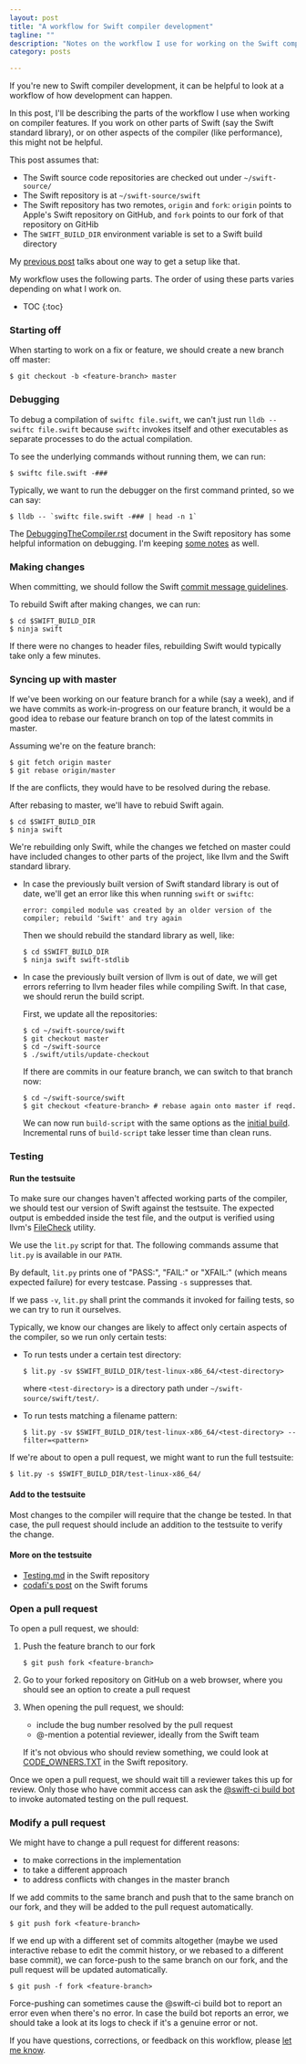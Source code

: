 ```yaml
---
layout: post
title: "A workflow for Swift compiler development"
tagline: ""
description: "Notes on the workflow I use for working on the Swift compiler"
category: posts

---
```


If you're new to Swift compiler development, it can be helpful to look
at a workflow of how development can happen.

In this post, I'll be describing the parts of the workflow I use when
working on compiler features. If you work on other parts of Swift (say
the Swift standard library), or on other aspects of the compiler (like
performance), this might not be helpful.

This post assumes that:
  - The Swift source code repositories are checked out under
    `~/swift-source/`
  - The Swift repository is at `~/swift-source/swift`
  - The Swift repository has two remotes, `origin` and `fork`: `origin`
    points to Apple's Swift repository on GitHub, and `fork` points to
    our fork of that repository on GitHib
  - The `SWIFT_BUILD_DIR` environment variable is set to a Swift build
    directory

My [previous post] talks about one way to get a setup like that.

[previous post]: /posts/2020/swift-compiler-dev-on-remote-linux-machine/

My workflow uses the following parts. The order of using these parts
varies depending on what I work on.

* TOC
{:toc}

### Starting off

When starting to work on a fix or feature, we should create a new branch
off master:

    $ git checkout -b <feature-branch> master

### Debugging

To debug a compilation of `swiftc file.swift`, we can't just run `lldb
-- swiftc file.swift` because `swiftc` invokes itself and other
executables as separate processes to do the actual compilation.

To see the underlying commands without running them, we can run:

    $ swiftc file.swift -###

Typically, we want to run the debugger on the first command printed, so
we can say:

    $ lldb -- `swiftc file.swift -### | head -n 1`

The [DebuggingTheCompiler.rst] document in the Swift repository has some
helpful information on debugging. I'm keeping [some notes][roop debug
notes] as well.

[DebuggingTheCompiler.rst]: https://github.com/apple/swift/blob/master/docs/DebuggingTheCompiler.rst
[roop debug notes]: https://gist.github.com/roop/94308a77aed665ed666d0d2472d3eec5

### Making changes

When committing, we should follow the Swift [commit message guidelines].

[commit message guidelines]: https://swift.org/contributing/#commit-messages

To rebuild Swift after making changes, we can run:

    $ cd $SWIFT_BUILD_DIR
    $ ninja swift

If there were no changes to header files, rebuilding Swift would
typically take only a few minutes.

### Syncing up with master

If we've been working on our feature branch for a while (say a
week), and if we have commits as work-in-progress on our feature
branch, it would be a good idea to rebase our feature branch on top
of the latest commits in master.

Assuming we're on the feature branch:

    $ git fetch origin master
    $ git rebase origin/master

If the are conflicts, they would have to be resolved during the
rebase.

After rebasing to master, we'll have to rebuid Swift again.

    $ cd $SWIFT_BUILD_DIR
    $ ninja swift

We're rebuilding only Swift, while the changes we fetched on master
could have included changes to other parts of the project, like llvm
and the Swift standard library.

  - In case the previously built version of Swift standard library
    is out of date, we'll get an error like this when running
    `swift` or `swiftc`:

    ~~~
    error: compiled module was created by an older version of the compiler; rebuild 'Swift' and try again
    ~~~

    Then we should rebuild the standard library as well, like:

        $ cd $SWIFT_BUILD_DIR
        $ ninja swift swift-stdlib

  - In case the previously built version of llvm is out of date, we
    will get errors referring to llvm header files while compiling
    Swift. In that case, we should rerun the build script.

    First, we update all the repositories:

    ~~~
    $ cd ~/swift-source/swift
    $ git checkout master
    $ cd ~/swift-source
    $ ./swift/utils/update-checkout
    ~~~
    
    If there are commits in our feature branch, we can switch to
    that branch now:

    ~~~
    $ cd ~/swift-source/swift
    $ git checkout <feature-branch> # rebase again onto master if reqd.
    ~~~

    We can now run `build-script` with the same options as the [initial
    build]. Incremental runs of `build-script` take lesser time than clean
    runs.

[initial build]: /posts/2020/swift-compiler-dev-on-remote-linux-machine/#build-it

### Testing

#### Run the testsuite

To make sure our changes haven't affected working parts of the compiler,
we should test our version of Swift against the testsuite. The expected
output is embedded inside the test file, and the output is verified
using llvm's [FileCheck] utility.

[FileCheck]: https://www.llvm.org/docs/CommandGuide/FileCheck.html

We use the `lit.py` script for that. The following commands assume that
`lit.py` is available in our `PATH`.

By default, `lit.py` prints one of "PASS:", "FAIL:" or "XFAIL:" (which
means expected failure) for every testcase. Passing `-s` suppresses
that.

If we pass `-v`, `lit.py` shall print the commands it invoked for
failing tests, so we can try to run it ourselves. 

Typically, we know our changes are likely to affect only certain aspects
of the compiler, so we run only certain tests:

  - To run tests under a certain test directory:

    ~~~
    $ lit.py -sv $SWIFT_BUILD_DIR/test-linux-x86_64/<test-directory>
    ~~~

    where `<test-directory>` is a directory path under
    `~/swift-source/swift/test/`.

  - To run tests matching a filename pattern:

    ~~~
    $ lit.py -sv $SWIFT_BUILD_DIR/test-linux-x86_64/<test-directory> --filter=<pattern>
    ~~~

If we're about to open a pull request, we might want to run the full
testsuite:

    $ lit.py -s $SWIFT_BUILD_DIR/test-linux-x86_64/

#### Add to the testsuite

Most changes to the compiler will require that the change be tested. In
that case, the pull request should include an addition to the testsuite
to verify the change.

#### More on the testsuite

  - [Testing.md] in the Swift repository
  - [codafi's post] on the Swift forums

[Testing.md]: https://github.com/apple/swift/blob/master/docs/Testing.md
[codafi's post]: https://forums.swift.org/t/need-a-workflow-advice/12536/14

### Open a pull request

To open a pull request, we should:

 1. Push the feature branch to our fork

        $ git push fork <feature-branch>

 2. Go to your forked repository on GitHub on a web browser,
    where you should see an option to create a pull request

 3. When opening the pull request, we should:

      - include the bug number resolved by the pull request
      - @-mention a potential reviewer, ideally from the Swift team

    If it's not obvious who should review something, we could look at
    [CODE_OWNERS.TXT] in the Swift repository.

[CODE_OWNERS.txt]: https://github.com/apple/swift/blob/master/CODE_OWNERS.TXT

Once we open a pull request, we should wait till a reviewer takes this
up for review. Only those who have commit access can ask
the [@swift-ci build bot] to invoke automated testing on the pull request.

[@swift-ci build bot]: https://github.com/apple/swift/blob/master/docs/ContinuousIntegration.md

### Modify a pull request

We might have to change a pull request for different reasons:

  - to make corrections in the implementation
  - to take a different approach
  - to address conflicts with changes in the master branch

If we add commits to the same branch and push that to the same branch on
our fork, and they will be added to the pull request automatically.

    $ git push fork <feature-branch>

If we end up with a different set of commits altogether (maybe we used
interactive rebase to edit the commit history, or we rebased to a
different base commit), we can force-push to the same branch on our
fork, and the pull request will be updated automatically.

    $ git push -f fork <feature-branch>

Force-pushing can sometimes cause the @swift-ci build bot to report an
error even when there's no error. In case the build bot reports an
error, we should take a look at its logs to check if it's a genuine
error or not.

If you have questions, corrections, or feedback on this workflow, please
[let me know].

[let me know]: /about/#get-in-touch


